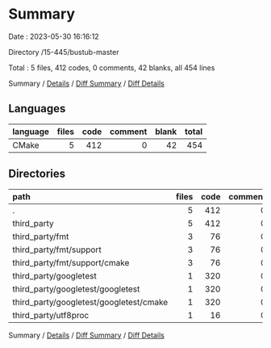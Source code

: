 # Summary

Date : 2023-05-30 16:16:12

Directory /15-445/bustub-master

Total : 5 files,  412 codes, 0 comments, 42 blanks, all 454 lines

Summary / [Details](details.md) / [Diff Summary](diff.md) / [Diff Details](diff-details.md)

## Languages
| language | files | code | comment | blank | total |
| :--- | ---: | ---: | ---: | ---: | ---: |
| CMake | 5 | 412 | 0 | 42 | 454 |

## Directories
| path | files | code | comment | blank | total |
| :--- | ---: | ---: | ---: | ---: | ---: |
| . | 5 | 412 | 0 | 42 | 454 |
| third_party | 5 | 412 | 0 | 42 | 454 |
| third_party/fmt | 3 | 76 | 0 | 14 | 90 |
| third_party/fmt/support | 3 | 76 | 0 | 14 | 90 |
| third_party/fmt/support/cmake | 3 | 76 | 0 | 14 | 90 |
| third_party/googletest | 1 | 320 | 0 | 23 | 343 |
| third_party/googletest/googletest | 1 | 320 | 0 | 23 | 343 |
| third_party/googletest/googletest/cmake | 1 | 320 | 0 | 23 | 343 |
| third_party/utf8proc | 1 | 16 | 0 | 5 | 21 |

Summary / [Details](details.md) / [Diff Summary](diff.md) / [Diff Details](diff-details.md)